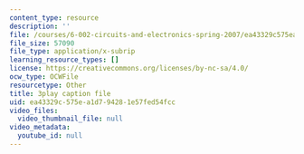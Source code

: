 ```yaml
---
content_type: resource
description: ''
file: /courses/6-002-circuits-and-electronics-spring-2007/ea43329c575ea1d794281e57fed54fcc_ke3SL_R92ys.srt
file_size: 57090
file_type: application/x-subrip
learning_resource_types: []
license: https://creativecommons.org/licenses/by-nc-sa/4.0/
ocw_type: OCWFile
resourcetype: Other
title: 3play caption file
uid: ea43329c-575e-a1d7-9428-1e57fed54fcc
video_files:
  video_thumbnail_file: null
video_metadata:
  youtube_id: null
---
```

